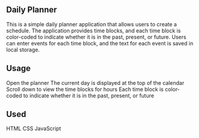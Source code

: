 ## Daily Planner
This is a simple daily planner application that allows users to create a schedule. The application provides time blocks, and each time block is color-coded to indicate whether it is in the past, present, or future. Users can enter events for each time block, and the text for each event is saved in local storage. 

## Usage
Open the planner
The current day is displayed at the top of the calendar
Scroll down to view the time blocks for hours
Each time block is color-coded to indicate whether it is in the past, present, or future


## Used
HTML
CSS
JavaScript






